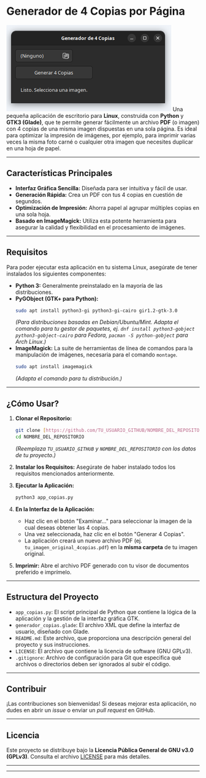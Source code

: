 # Generador de 4 Copias por Página

![Captura de pantalla de la aplicación](screenshot.png) 
Una pequeña aplicación de escritorio para **Linux**, construida con **Python** y **GTK3 (Glade)**, que te permite generar fácilmente un archivo **PDF** (o imagen) con 4 copias de una misma imagen dispuestas en una sola página. Es ideal para optimizar la impresión de imágenes, por ejemplo, para imprimir varias veces la misma foto carné o cualquier otra imagen que necesites duplicar en una hoja de papel.

---

## Características Principales

* **Interfaz Gráfica Sencilla:** Diseñada para ser intuitiva y fácil de usar.
* **Generación Rápida:** Crea un PDF con tus 4 copias en cuestión de segundos.
* **Optimización de Impresión:** Ahorra papel al agrupar múltiples copias en una sola hoja.
* **Basado en ImageMagick:** Utiliza esta potente herramienta para asegurar la calidad y flexibilidad en el procesamiento de imágenes.

---

## Requisitos

Para poder ejecutar esta aplicación en tu sistema Linux, asegúrate de tener instalados los siguientes componentes:

* **Python 3:** Generalmente preinstalado en la mayoría de las distribuciones.
* **PyGObject (GTK+ para Python):**
    ```bash
    sudo apt install python3-gi python3-gi-cairo gir1.2-gtk-3.0
    ```
    *(Para distribuciones basadas en Debian/Ubuntu/Mint. Adapta el comando para tu gestor de paquetes, ej. `dnf install python3-gobject python3-gobject-cairo` para Fedora, `pacman -S python-gobject` para Arch Linux.)*
* **ImageMagick:** La suite de herramientas de línea de comandos para la manipulación de imágenes, necesaria para el comando `montage`.
    ```bash
    sudo apt install imagemagick
    ```
    *(Adapta el comando para tu distribución.)*

---

## ¿Cómo Usar?

1.  **Clonar el Repositorio:**
    ```bash
    git clone [https://github.com/TU_USUARIO_GITHUB/NOMBRE_DEL_REPOSITORIO.git](https://github.com/TU_USUARIO_GITHUB/NOMBRE_DEL_REPOSITORIO.git)
    cd NOMBRE_DEL_REPOSITORIO
    ```
    *(Reemplaza `TU_USUARIO_GITHUB` y `NOMBRE_DEL_REPOSITORIO` con los datos de tu proyecto.)*

2.  **Instalar los Requisitos:** Asegúrate de haber instalado todos los requisitos mencionados anteriormente.

3.  **Ejecutar la Aplicación:**
    ```bash
    python3 app_copias.py
    ```

4.  **En la Interfaz de la Aplicación:**
    * Haz clic en el botón "Examinar..." para seleccionar la imagen de la cual deseas obtener las 4 copias.
    * Una vez seleccionada, haz clic en el botón "Generar 4 Copias".
    * La aplicación creará un nuevo archivo PDF (ej. `tu_imagen_original_4copias.pdf`) en la **misma carpeta** de tu imagen original.

5.  **Imprimir:** Abre el archivo PDF generado con tu visor de documentos preferido e imprímelo.

---

## Estructura del Proyecto

* `app_copias.py`: El script principal de Python que contiene la lógica de la aplicación y la gestión de la interfaz gráfica GTK.
* `generador_copias.glade`: El archivo XML que define la interfaz de usuario, diseñado con Glade.
* `README.md`: Este archivo, que proporciona una descripción general del proyecto y sus instrucciones.
* `LICENSE`: El archivo que contiene la licencia de software (GNU GPLv3).
* `.gitignore`: Archivo de configuración para Git que especifica qué archivos o directorios deben ser ignorados al subir el código.

---

## Contribuir

¡Las contribuciones son bienvenidas! Si deseas mejorar esta aplicación, no dudes en abrir un *issue* o enviar un *pull request* en GitHub.

---

## Licencia

Este proyecto se distribuye bajo la **Licencia Pública General de GNU v3.0 (GPLv3)**. Consulta el archivo [LICENSE](LICENSE) para más detalles.

---

---

